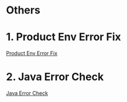 # Others

# 1. Product Env Error Fix
[Product Env Error Fix](others/Product-Env-Error-Fix.md ':include')

# 2. Java Error Check
[Java Error Check](others/Java-Error-Check.md ':include')
